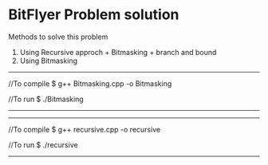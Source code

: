 # BitFlyer Problem solution
Methods to solve this problem  
1) Using Recursive approch + Bitmasking + branch and bound
2) Using Bitmasking 

************************************
//To compile 
$ g++ Bitmasking.cpp -o Bitmasking

//To run
$ ./Bitmasking
***********************************


***********************************
//To compile 
$ g++ recursive.cpp -o recursive

//To run
$ ./recursive
***********************************
